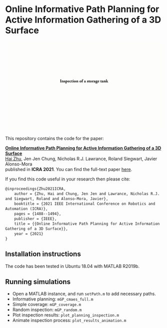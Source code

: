 # Online Informative Path Planning for Active Information Gathering of a 3D Surface


![storage_tank_inspection](./paper/storage_tank_inspection.gif)

This repository contains the code for the paper:

**<a href="https://ieeexplore.ieee.org/document/9561963">Online Informative Path Planning for Active Information Gathering of a 3D Surface</a>**
<br>
<a href="https://scholar.google.com/citations?user=8LVgpw0AAAAJ&hl=en">Hai Zhu</a>, 
Jen Jen Chung, Nicholas R.J. Lawrance, Roland Siegwart, Javier Alonso-Mora
<br>
published in **ICRA 2021**. You can find the full-text paper <a href="https://arxiv.org/pdf/2103.09556.pdf">here</a>. 

If you find this code useful in your research then please cite:
```
@inproceedings{Zhu2021ICRA,
    author = {Zhu, Hai and Chung, Jen Jen and Lawrance, Nicholas R.J. and Siegwart, Roland and Alonso-Mora, Javier},
    booktitle = {2021 IEEE International Conference on Robotics and Automation (ICRA)},
    pages = {1488--1494},
    publisher = {IEEE},
    title = {{Online Informative Path Planning for Active Information Gathering of a 3D Surface}},
    year = {2021}
}
```

## Installation instructions
The code has been tested in Ubuntu 18.04 with MATLAB R2019b. 

## Running simulations
* Open a MATLAB instance, and run ```setPath.m``` to add necessary paths. 
* Informative planning: ```mGP_cmaes_full.m```
* Simple coverage: ```mGP_coverage.m```
* Random inspection: ```mGP_random.m```
* Plot inspection results: ```plot_planning_inspection.m```
* Animate inspection process: ```plot_results_animation.m```
